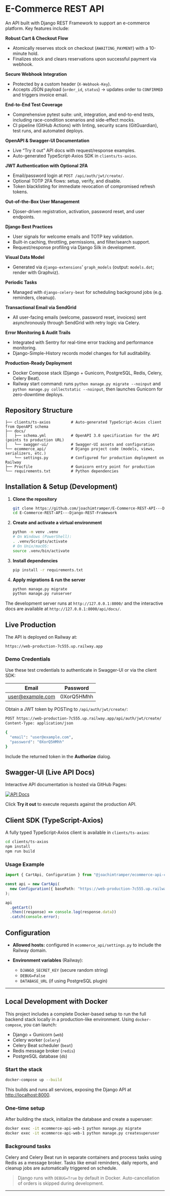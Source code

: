 # E-Commerce REST API

An API built with Django REST Framework to support an e-commerce platform. Key features include:

**Robust Cart & Checkout Flow**

- Atomically reserves stock on checkout (`AWAITING_PAYMENT`) with a 10-minute hold.
- Finalizes stock and clears reservations upon successful payment via webhook.

**Secure Webhook Integration**

- Protected by a custom header (`X-Webhook-Key`).
- Accepts JSON payload (`order_id`, `status`) → updates order to `CONFIRMED` and triggers invoice email.

**End-to-End Test Coverage**

- Comprehensive pytest suite: unit, integration, and end-to-end tests, including race-condition scenarios and side-effect mocks.
- CI pipeline (GitHub Actions) with linting, security scans (GitGuardian), test runs, and automated deploys.

**OpenAPI & Swagger-UI Documentation**

- Live “Try it out” API docs with request/response examples.
- Auto-generated TypeScript-Axios SDK in `clients/ts-axios`.

**JWT Authentication with Optional 2FA**

- Email/password login at `POST /api/auth/jwt/create/`.
- Optional TOTP 2FA flows: setup, verify, and disable.
- Token blacklisting for immediate revocation of compromised refresh tokens.

**Out-of-the-Box User Management**

- Djoser-driven registration, activation, password reset, and user endpoints.

**Django Best Practices**

- User signals for welcome emails and TOTP key validation.
- Built-in caching, throttling, permissions, and filter/search support.
- Request/response profiling via Django Silk in development.

**Visual Data Model**

- Generated via `django-extensions`’ `graph_models` (output: `models.dot`; render with Graphviz).

**Periodic Tasks**

- Managed with `django-celery-beat` for scheduling background jobs (e.g. reminders, cleanup).

**Transactional Email via SendGrid**

- All user-facing emails (welcome, password reset, invoices) sent asynchronously through SendGrid with retry logic via Celery.

**Error Monitoring & Audit Trails**

- Integrated with Sentry for real-time error tracking and performance monitoring.
- Django-Simple-History records model changes for full auditability.

**Production-Ready Deployment**

- Docker Compose stack (Django + Gunicorn, PostgreSQL, Redis, Celery, Celery Beat).
- Railway start command: runs `python manage.py migrate --noinput` and `python manage.py collectstatic --noinput`, then launches Gunicorn for zero-downtime deploys.

## Repository Structure

```text
├── clients/ts-axios         # Auto-generated TypeScript-Axios client from OpenAPI schema
├── docs/
│   ├── schema.yml           # OpenAPI 3.0 specification for the API (points to production URL)
│   └── swagger-ui/          # Swagger-UI assets and configuration
└── ecommerce_api/           # Django project code (models, views, serializers, etc.)
    └── settings.py          # Configured for production deployment on Railway
├── Procfile                 # Gunicorn entry point for production
└── requirements.txt         # Python dependencies
```

## Installation & Setup (Development)

1. **Clone the repository**

   ```bash
   git clone https://github.com/joachimtramper/E-Commerce-REST-API---Django-REST-Framework.git
   cd E-Commerce-REST-API---Django-REST-Framework
   ```

2. **Create and activate a virtual environment**

   ```bash
   python -m venv .venv
   # On Windows (PowerShell):
   . .venv/Scripts/activate
   # On Unix/macOS:
   source .venv/bin/activate
   ```

3. **Install dependencies**

   ```bash
   pip install -r requirements.txt
   ```

4. **Apply migrations & run the server**

   ```bash
   python manage.py migrate
   python manage.py runserver
   ```

The development server runs at `http://127.0.0.1:8000/` and the interactive docs are available at `http://127.0.0.1:8000/api/docs/`.

## Live Production

The API is deployed on Railway at:

```
https://web-production-7c555.up.railway.app
```

### Demo Credentials

Use these test credentials to authenticate in Swagger-UI or via the client SDK:

| Email                                       | Password   |
| ------------------------------------------- | ---------- |
| [user@example.com](mailto:user@example.com) | 0XorQ5HMhh |

Obtain a JWT token by POSTing to `/api/auth/jwt/create/`:

```bash
POST https://web-production-7c555.up.railway.app/api/auth/jwt/create/
Content-Type: application/json

{
  "email": "user@example.com",
  "password": "0XorQ5HMhh"
}
```

Include the returned token in the **Authorize** dialog.

## Swagger-UI (Live API Docs)

Interactive API documentation is hosted via GitHub Pages:

[![API Docs](https://img.shields.io/badge/docs-online-blue)](https://joachimtramper.github.io/E-Commerce-REST-API---Django-REST-Framework/swagger-ui/)

Click **Try it out** to execute requests against the production API.

## Client SDK (TypeScript-Axios)

A fully typed TypeScript-Axios client is available in `clients/ts-axios`:

```bash
cd clients/ts-axios
npm install
npm run build
```

### Usage Example

```ts
import { CartApi, Configuration } from "@joachimtramper/ecommerce-api-client";

const api = new CartApi(
  new Configuration({ basePath: "https://web-production-7c555.up.railway.app" })
);

api
  .getCart()
  .then((response) => console.log(response.data))
  .catch(console.error);
```

## Configuration

- **Allowed hosts:** configured in `ecommerce_api/settings.py` to include the Railway domain.
- **Environment variables** (Railway):

  - `DJANGO_SECRET_KEY` (secure random string)
  - `DEBUG=False`
  - `DATABASE_URL` (if using PostgreSQL plugin)

---

## Local Development with Docker

This project includes a complete Docker-based setup to run the full backend stack locally in a production-like environment. Using `docker-compose`, you can launch:

- Django + Gunicorn (`web`)
- Celery worker (`celery`)
- Celery Beat scheduler (`beat`)
- Redis message broker (`redis`)
- PostgreSQL database (`db`)

### Start the stack

```bash
docker-compose up --build
```

This builds and runs all services, exposing the Django API at [http://localhost:8000](http://localhost:8000).

### One-time setup

After building the stack, initialize the database and create a superuser:

```bash
docker exec -it ecommerce-api-web-1 python manage.py migrate
docker exec -it ecommerce-api-web-1 python manage.py createsuperuser
```

### Background tasks

Celery and Celery Beat run in separate containers and process tasks using Redis as a message broker. Tasks like email reminders, daily reports, and cleanup jobs are automatically triggered on schedule.

> Django runs with `DEBUG=True` by default in Docker. Auto-cancellation of orders is skipped during development.

---
